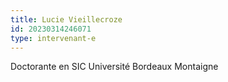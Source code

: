 ```yaml
---
title: Lucie Vieillecroze
id: 20230314246071
type: intervenant-e
---
```

Doctorante en SIC Université Bordeaux Montaigne